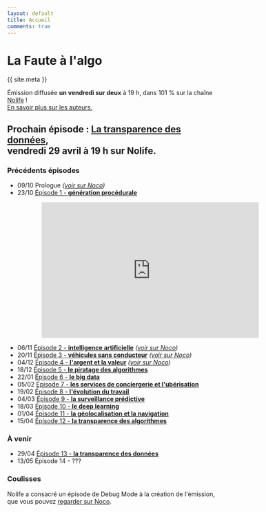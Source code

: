 ```yaml
---
layout: default
title: Accueil
comments: true
---
```


# La Faute à l'algo

<!-- ![La Faute à l'algo]({{ site.baseurl }}static/fautealgo.png "La Faute à l'algo") -->

<div class="message">
{{ site.meta }}
</div>

Émission diffusée **un vendredi sur deux** à 19 h, dans 101 % sur la chaîne [Nolife](http://www.nolife-tv.com) !  
[En savoir plus sur les auteurs.](/about/)

<h2>Prochain épisode : <a href="/ep13/">La transparence des données</a>,<br />
vendredi 29 avril à 19 h sur Nolife.</h2>

### Précédents épisodes

- 09/10 Prologue *([voir sur Noco](http://noco.tv/emission/23065/nolife/la-faute-a-l-algo/prologue))*
- 23/10 [Épisode 1 - **génération procédurale**](/ep1/)

<iframe style="padding-left: 80px; width: 640px; max-width: 100%" height="315" src="https://www.youtube.com/embed/ngnCE2fCvl4" frameborder="0" allowfullscreen></iframe>

- 06/11 [Épisode 2 - **intelligence artificielle**](/ep2/) *([voir sur Noco](http://noco.tv/emission/23836/nolife/la-faute-a-l-algo/02-intelligence-artificielle))*
- 20/11 [Épisode 3 - **véhicules sans conducteur**](/ep3/) *([voir sur Noco](http://noco.tv/emission/24160/nolife/la-faute-a-l-algo/03-voitures-sans-conducteurs))*
- 04/12 [Épisode 4 - **l'argent et la valeur**](/ep4/) *([voir sur Noco](http://noco.tv/emission/24469/nolife/la-faute-a-l-algo/04-l-argent-et-la-valeur))*
- 18/12 [Épisode 5 - **le piratage des algorithmes**](/ep5/)
- 22/01 [Épisode 6 - **le big data**](/ep6/)
- 05/02 [Épisode 7 - **les services de conciergerie et l'ubérisation**](/ep7/)
- 19/02 [Épisode 8 - **l'évolution du travail**](/ep8/)
- 04/03 [Épisode 9 - **la surveillance prédictive**](/ep9/)
- 18/03 [Épisode 10 - **le deep learning**](/ep10/)
- 01/04 [Épisode 11 - **la géolocalisation et la navigation**](/ep11/)
- 15/04 [Épisode 12 - **la transparence des algorithmes**](/ep12/)

### À venir

- 29/04 [Épisode 13 - **la transparence des données**](/ep13/)
- 13/05 Épisode 14 - ???

### Coulisses

Nolife a consacré un épisode de Debug Mode à la création de l'émission, que vous pouvez [regarder sur Noco](http://noco.tv/emission/24313/nolife/debug-mode/171-la-faute-a-l-algo).
